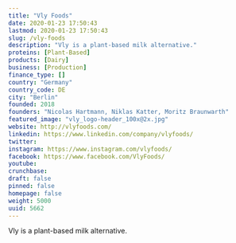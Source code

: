 ```yaml
---
title: "Vly Foods"
date: 2020-01-23 17:50:43
lastmod: 2020-01-23 17:50:43
slug: /vly-foods
description: "Vly is a plant-based milk alternative."
proteins: [Plant-Based]
products: [Dairy]
business: [Production]
finance_type: []
country: "Germany"
country_code: DE
city: "Berlin"
founded: 2018
founders: "Nicolas Hartmann, Niklas Katter, Moritz Braunwarth"
featured_image: "vly_logo-header_100x@2x.jpg"
website: http://vlyfoods.com/
linkedin: https://www.linkedin.com/company/vlyfoods/
twitter: 
instagram: https://www.instagram.com/vlyfoods/
facebook: https://www.facebook.com/VlyFoods/
youtube: 
crunchbase: 
draft: false
pinned: false
homepage: false
weight: 5000
uuid: 5662
---
```

Vly is a plant-based milk alternative.
